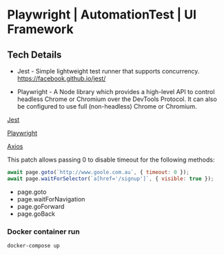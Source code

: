 # Playwright | AutomationTest | UI Framework

## Tech Details

- Jest - Simple lightweight test runner that supports concurrency. https://facebook.github.io/jest/

- Playwright - A Node library which provides a high-level API to control headless Chrome or Chromium over the DevTools Protocol. It can also be configured to use full (non-headless) Chrome or Chromium.


[Jest](https://github.com/facebook/jest/blob/master/README.md)

[Playwright](https://github.com/microsoft/playwright/blob/master/README.md)

[Axios](https://github.com/axios/axios/blob/master/README.md)

This patch allows passing 0 to disable timeout for the following methods:

```javascript
await page.goto(`http://www.goole.com.au`, { timeout: 0 });
await page.waitForSelector(`a[href='/signup']`, { visible: true });
```

- page.goto
- page.waitForNavigation
- page.goForward
- page.goBack

### Docker container run

```bash
docker-compose up
```